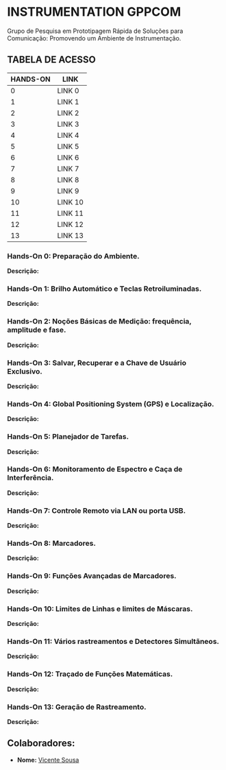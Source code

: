 # **INSTRUMENTATION GPPCOM**

Grupo de Pesquisa em Prototipagem Rápida de Soluções para Comunicação: Promovendo um Ambiente de Instrumentação.

## **TABELA DE ACESSO**

<table>
<thead>
  <tr>
    <th>  HANDS-ON </th>
    <th> LINK </th>
  </tr>
</thead>
<tbody>
  <tr>
    <td>0</td>
    <td>LINK 0</td>
  </tr>
  <tr>
    <td>1</td>
    <td>LINK 1</td>
  </tr>
  <tr>
    <td>2</td>
    <td>LINK 2</td>
  </tr>
  <tr>
    <td>3</td>
    <td>LINK 3</td>
  </tr>
  <tr>
    <td>4</td>
    <td>LINK 4</td>
  </tr>
  <tr>
    <td>5</td>
    <td>LINK 5</td>
  </tr>
  <tr>
    <td>6</td>
    <td>LINK 6</td>
  </tr>
  <tr>
    <td>7</td>
    <td>LINK 7</td>
  </tr>
  <tr>
    <td>8</td>
    <td>LINK 8</td>
  </tr>
  <tr>
    <td>9</td>
    <td>LINK 9</td>
  </tr>
  <tr>
    <td>10</td>
    <td>LINK 10</td>
  </tr>
  <tr>
    <td>11</td>
    <td>LINK 11</td>
  </tr>
  <tr>
    <td>12</td>
    <td>LINK 12</td>
  </tr>
  <tr>
    <td>13</td>
    <td>LINK 13</td>
  </tr>
</tbody>
</table>

### **Hands-On 0: Preparação do Ambiente.**
**Descrição:**
### **Hands-On 1: Brilho Automático e Teclas Retroiluminadas.**
**Descrição:**
### **Hands-On 2: Noções Básicas de Medição: frequência, amplitude e fase.**
**Descrição:**
### **Hands-On 3: Salvar, Recuperar e a Chave de Usuário Exclusivo.**
**Descrição:**
### **Hands-On 4: Global Positioning System (GPS) e Localização.**
**Descrição:**
### **Hands-On 5: Planejador de Tarefas.**
**Descrição:**
### **Hands-On 6: Monitoramento de Espectro e Caça de Interferência.**
**Descrição:**
### **Hands-On 7: Controle Remoto via LAN ou porta USB.**
**Descrição:**
### **Hands-On 8: Marcadores.**
**Descrição:**
### **Hands-On 9: Funções Avançadas de Marcadores.**
**Descrição:**
### **Hands-On 10: Limites de Linhas e limites de Máscaras.**
**Descrição:**
### **Hands-On 11: Vários rastreamentos e Detectores Simultãneos.**
**Descrição:**
### **Hands-On 12: Traçado de Funções Matemáticas.**
**Descrição:**
### **Hands-On 13: Geração de Rastreamento.**
**Descrição:**

## Colaboradores:
- **Nome:** [Vicente Sousa](https://github.com/vicentesousa/)